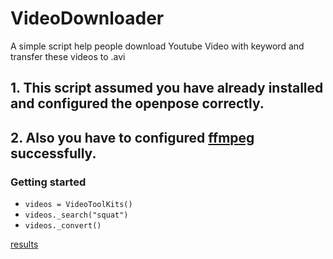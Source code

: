 # VideoDownloader
A simple script help people download Youtube Video with keyword and transfer these videos to .avi

## 1. This script assumed you have already installed and configured the openpose correctly.
## 2. Also you have to configured [ffmpeg](http://ffmpeg.org/ "ffmpeg") successfully.

### Getting started

- `videos = VideoToolKits()`
- `videos._search("squat")`
- `videos._convert()`

[results](https://github.com/JIACHENG135/VideoDownloader/blob/master/demo.jpg "Logo Title Text 1")
